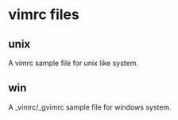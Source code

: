 # vimrc files
## unix
A vimrc sample file for unix like system.
## win
A \_vimrc/\_gvimrc sample file for windows system.

